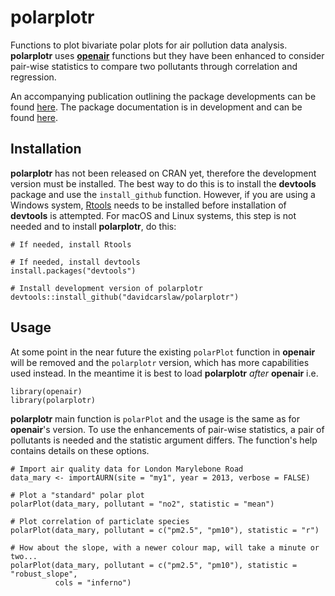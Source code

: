 # **polarplotr**

Functions to plot bivariate polar plots for air pollution data analysis. **polarplotr** uses [**openair**](https://github.com/davidcarslaw/openair) functions but they have been enhanced to consider pair-wise statistics to compare two pollutants through correlation and regression.

An accompanying publication outlining the package developments can be found [here](http://www.sciencedirect.com/science/article/pii/S1352231016307166). The package documentation is in development and can be found [here](http://davidcarslaw.github.io/polarplotr/docs/). 

## Installation

**polarplotr** has not been released on CRAN yet, therefore the development version must be installed. The best way to do this is to install the **devtools** package and use the `install_github` function. However, if you are using a Windows system, [Rtools](https://cran.r-project.org/bin/windows/Rtools/) needs to be installed before installation of **devtools** is attempted. For macOS and Linux systems, this step is not needed and to install **polarplotr**, do this: 

```
# If needed, install Rtools

# If needed, install devtools
install.packages("devtools")

# Install development version of polarplotr
devtools::install_github("davidcarslaw/polarplotr")
```

## Usage

At some point in the near future the existing `polarPlot` function in **openair** will be removed and the `polarplotr` version, which has more capabilities used instead. In the meantime it is best to load **polarplotr** *after* **openair** i.e.

```
library(openair)
library(polarplotr)
```

**polarplotr** main function is `polarPlot` and the usage is the same as for **openair**'s version. To use the enhancements of pair-wise statistics, a pair of pollutants is needed and the statistic argument differs. The function's help contains details on these options. 

```
# Import air quality data for London Marylebone Road
data_mary <- importAURN(site = "my1", year = 2013, verbose = FALSE)

# Plot a "standard" polar plot
polarPlot(data_mary, pollutant = "no2", statistic = "mean")

# Plot correlation of particlate species
polarPlot(data_mary, pollutant = c("pm2.5", "pm10"), statistic = "r")

# How about the slope, with a newer colour map, will take a minute or two...
polarPlot(data_mary, pollutant = c("pm2.5", "pm10"), statistic = "robust_slope",
          cols = "inferno")
```
